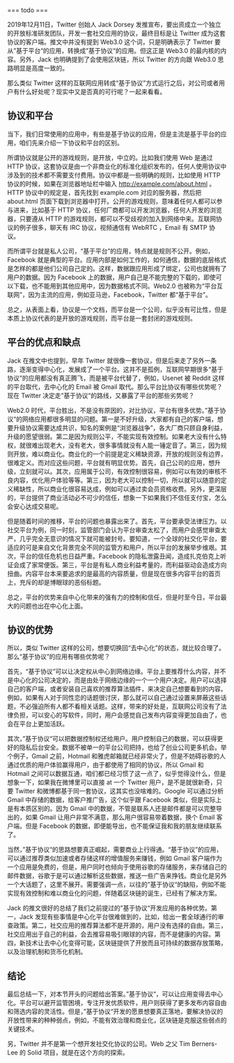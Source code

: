 === todo ===

2019年12月11日，Twitter 创始人 Jack Dorsey 发推宣布，要出资成立一个独立的开放标准研发团队，开发一套社交应用的协议，最终目标是让 Twitter 成为这套协议的客户端。推文中并没有提到 Web3.0 这个词，只是明确表示了 Twitter 要从”基于平台“的应用，转换成”基于协议“的应用。但这正是 Web3.0 的最内核的内容。另外，Jack 也明确提到了会使用区块链，所以 Twitter 的方向跟 Web3.0 思路明显是高度一致的。

那么类似 Twitter 这样的互联网应用转成“基于协议”方式运行之后，对公司或者用户有什么好处呢？现实中又是否真的可行呢？一起来看看。

## 协议和平台

当下，我们日常使用的应用中，有些是基于协议的应用，但是主流是基于平台的应用，咱们先来介绍一下协议和平台的区别。

所谓协议就是公开的游戏规则，是开放，中立的。比如我们使用 Web 是通过 HTTP 协议，这套协议是由一个非商业化的标准化组织发布的，任何人使用协议中涉及到的技术都不需要支付费用。协议中都是一些明确的规则，比如使用 HTTP 协议的时候，如果在浏览器地址栏中输入 http://example.com/about.html 。HTTP 协议中的规定是，首先找到 example.com 对应的服务器，然后把 about.html 页面下载到浏览器中打开。公开的游戏规则，意味着任何人都可以参与进来，比如基于 HTTP 协议，任何厂商都可以开发浏览器，任何人开发的浏览器，只要遵从 HTTP 的游戏规则，都可以不受歧视的加入到网络中来。互联网协议的例子很多，聊天有 IRC 协议，视频通信有 WebRTC ，Email 有 SMTP 协议。

而所谓平台就是私人公司，“基于平台”的应用，特点就是规则不公开。例如，Facebook 就是典型的平台。应用内部是如何工作的，如何通信，数据的底层格式是怎样的都是他们公司自己定的。这样，数据跟应用形成了绑定，公司也就拥有了用户的数据。因为 Facebook 上的数据，用户自己是不能完整的下载的，即使可以下载，也不能用到其他应用中，因为数据格式不同。Web2.0 也被称为“平台互联网”，因为主流的应用，例如亚马逊，Facebook，Twitter 都“基于平台”。

总之，从表面上看，协议是一个文档，而平台是一个公司，似乎没有可比性，但是本质上协议代表的是开放的游戏规则，而平台是一套封闭的游戏规则。

## 平台的优点和缺点

Jack 在推文中也提到，早年 Twitter 就很像一套协议，但是后来走了另外一条路，逐渐变得中心化，发展成了一个平台。这并不是孤例，互联网早期很多“基于协议”的应用都没有真正腾飞，而是被平台代替了，例如，Usenet 被 Reddit 这样的平台取代，去中心化的 Email 被 Gmail 取代。那么平台比协议有哪些优势呢？现在 Twitter 决定走”基于协议“的路线，又暴露了平台的那些劣势呢？

Web2.0 时代，平台胜出，不是没有原因的，对比协议，平台有很多优势。”基于协议“的网络应用都很多明显的问题。第一是不好升级，大家都有自己的客户端，想要升级协议需要达成共识，知名的案例是“浏览器战争”，各大厂商只顾自身利益，升级的愿望很弱。第二是因为规则公平，不能实现有效控制。如果老大没有什么特权，就很难出现老大，没有老大，很多事情就没有人能一锤定音了。第三，因为规则开放，难以商业化。商业化的一个前提是定义稀缺资源，开放的规则没有边界，很难定义。而对应这些问题，平台就有明显优势。首先，自己公司的应用，想升级，立刻就可以。其次，应用属于公司，有效控制很容易，例如可以有效的审核不良内容，优化用户体验等等。第三，因为老大可以控制一切，所以就可以随意的定义稀缺性，所以商业化很容易达成，例如可以通过卖会员资格收费。另外，更深层的，平台提供了商业活动必不可少的信任，想象一下如果我们不信任支付宝，怎么会安心达成交易呢。

但是随着时间的推移，平台的问题也暴露出来了。首先，平台要承受法律压力。以社交平台为例，同一时刻，监管部门会认为平台审查太松了，而用户会感觉审查太严，几乎完全无意识的情况下就可能被封号。要知道，一个全球的社交化平台，要适应的可是来自文化背景完全不同的监管方和用户，所以平台的发展举步维艰。其次，平台的信任危机也日益严重。Facebook 的隐私泄露丑闻，造成扎克伯克上听证会成了家常便饭。第三，平台是有私人商业利益考量的，而利益驱动会造成方向扭曲。内容平台本来要追求的是最高的内容质量，但是现在很多内容平台的首页上，充斥的却是博眼球的恶俗标题。

总之，平台的优势来自中心化带来的强有力的控制和信任，但是时至今日，平台最大的问题也出在中心化上面。

## 协议的优势

所以，类似 Twitter 这样的公司，想要切换回“去中心化”的状态，就比较合理了。那么“基于协议”的应用有哪些优势呢？

首先，“基于协议”可以让决定权从中心到网络边缘。平台上要推荐什么内容，并不是中心化的公司决定的，而是由处于网络边缘的一个一个用户决定。用户可以选择自己的客户端，或者安装自己喜欢的推荐算法插件，来决定自己想要看到的内容。例如，如果有人对于同性恋的话题很讨厌，那么就可以自己通过设置来屏蔽这些话题，不必强迫所有人都不看相关话题。这样，带来的好处是，互联网公司没有了法律负担，可以安心的写软件，同时，用户会感觉自己发布内容变得更加自由了，也会在平台上更加活跃。

其次，”基于协议“可以把数据控制权还给用户。用户控制自己的数据，可以获得更好的隐私后台安全。数据不被单一的平台公司把持，也给了创业公司更多机会。举个例子，Gmail 之前，Hotmail 和雅虎邮箱就已经非常火了，但是不妨碍谷歌的人通过优质的用户体验赢得用户，由于都使用了相同的协议，所以 Gmail 和 Hotmail 之间可以数据互通，咱们都已经习惯了这一点了，似乎觉得没什么，但是想象一下，如果我在微博里可以直接 at 一个 Twitter 用户，是不是就很新奇，只要 Twitter 和微博都基于同一套协议，这其实也没啥难的。Google 可以通过分析 Gmail 中存储的数据，给客户推广告，这个似乎跟 Facebook 类似，但是实际上是有本质区别的。因为 Gmail 中的数据，不管是联系人还是邮件都是可以完整导出的，如果 Gmail 让用户非常不满意，那么用户很容易带着数据，换个 Email 客户端。但是 Facebook 的数据，即便能导出，也不能保证我和我的朋友继续联系了。

当然，”基于协议“的思路想要真正崛起，需要商业上行得通。“基于协议”的应用，可以通过推荐类似加速或者存储这样的增值服务来赚钱，例如 Gmail 客户端作为一个应用是免费的，但是，用户同时也倾向于使用谷歌的存储服务，来存储自己的邮件数据，谷歌于是可以通过解析这些数据，推送一些广告来挣钱。商业化是另外一个大话题了，这里不展开。需要强调一点，以往的”基于协议“的缺陷，例如不能实现有效控制和难以商业化的问题，伴随着区块链的诞生，已经有了解决方案。

Jack 的推文很好的总结了我们之前提过的”基于协议“开发应用的各种优势。第一，Jack 发现有些事情是中心化平台很难做到的，比如，给出一套全球通行的审查政策。第二，社交应用的推荐算法都不是开源的，用户没有选择的自由。第三，社交应用出于自己的利益，会去推容易吸引眼球的内容，而不是健康的内容。第四，新技术让去中心化变得可能，区块链提供了开放而且可持续的数据存放策略，以及治理机制和货币化机制。

## 结论

最后总结一下，对本节开头的问题给出答案。”基于协议“，可以让应用变得去中心化。平台可以避开监管困境，专注开发优质软件，用户则获得了更多发布内容自由和筛选内容的灵活性。但是，”基于协议“开发的愿景想要真正落地，要解决协议的开放性带来的种种弱点，例如，不能有效治理和商业化，区块链是克服这些弱点的关键技术。

另，Twitter 并不是第一个想开发社交化协议的公司。Web 之父 Tim Berners-Lee 的 Solid 项目，就是在这个方向的探索。
